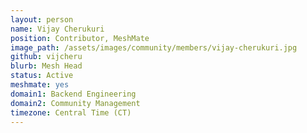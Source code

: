 ```yaml
---
layout: person
name: Vijay Cherukuri
position: Contributor, MeshMate
image_path: /assets/images/community/members/vijay-cherukuri.jpg
github: vijcheru
blurb: Mesh Head
status: Active
meshmate: yes
domain1: Backend Engineering
domain2: Community Management 
timezone: Central Time (CT)
---
```

